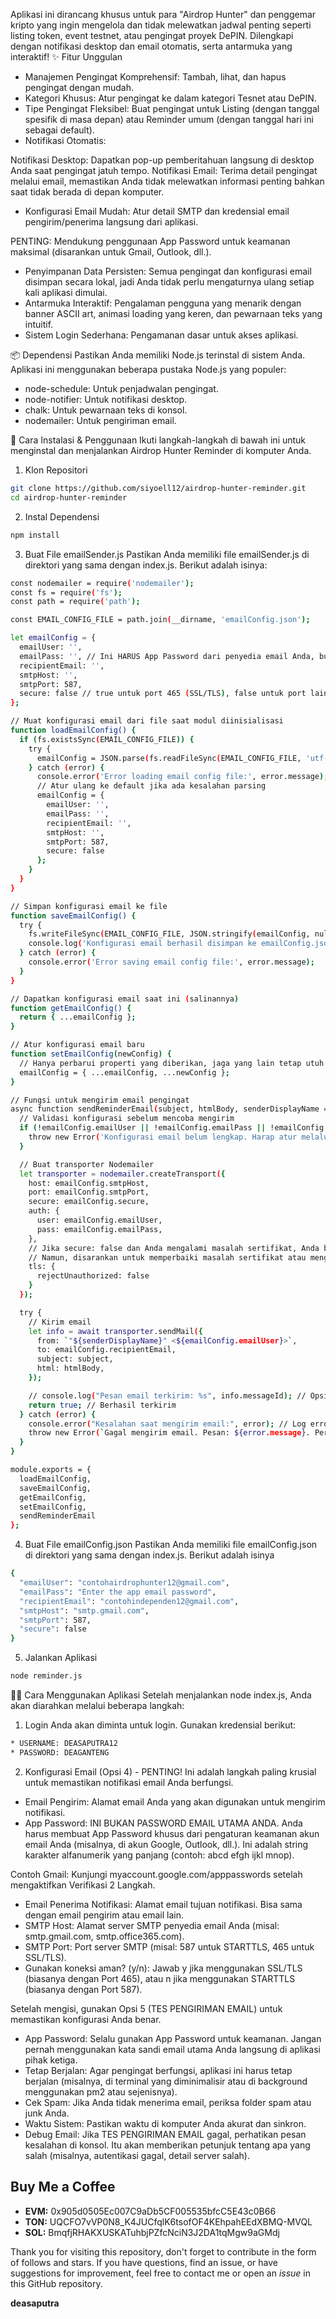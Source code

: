 Aplikasi ini dirancang khusus untuk para "Airdrop Hunter" dan penggemar kripto yang ingin mengelola dan tidak melewatkan jadwal penting seperti listing token, event testnet, atau pengingat proyek DePIN. Dilengkapi dengan notifikasi desktop dan email otomatis, serta antarmuka yang interaktif!
✨ Fitur Unggulan

* Manajemen Pengingat Komprehensif: Tambah, lihat, dan hapus pengingat dengan mudah.
* Kategori Khusus: Atur pengingat ke dalam kategori Tesnet atau DePIN.
* Tipe Pengingat Fleksibel: Buat pengingat untuk Listing (dengan tanggal spesifik di masa depan) atau Reminder umum (dengan tanggal hari ini sebagai default).
* Notifikasi Otomatis:

Notifikasi Desktop: Dapatkan pop-up pemberitahuan langsung di desktop Anda saat pengingat jatuh tempo.
Notifikasi Email: Terima detail pengingat melalui email, memastikan Anda tidak melewatkan informasi penting bahkan saat tidak berada di depan komputer.


* Konfigurasi Email Mudah: Atur detail SMTP dan kredensial email pengirim/penerima langsung dari aplikasi.

PENTING: Mendukung penggunaan App Password untuk keamanan maksimal (disarankan untuk Gmail, Outlook, dll.).


* Penyimpanan Data Persisten: Semua pengingat dan konfigurasi email disimpan secara lokal, jadi Anda tidak perlu mengaturnya ulang setiap kali aplikasi dimulai.
* Antarmuka Interaktif: Pengalaman pengguna yang menarik dengan banner ASCII art, animasi loading yang keren, dan pewarnaan teks yang intuitif.
* Sistem Login Sederhana: Pengamanan dasar untuk akses aplikasi.

📦 Dependensi
Pastikan Anda memiliki Node.js terinstal di sistem Anda.
Aplikasi ini menggunakan beberapa pustaka Node.js yang populer:

* node-schedule: Untuk penjadwalan pengingat.
* node-notifier: Untuk notifikasi desktop.
* chalk: Untuk pewarnaan teks di konsol.
* nodemailer: Untuk pengiriman email.

🚀 Cara Instalasi & Penggunaan
Ikuti langkah-langkah di bawah ini untuk menginstal dan menjalankan Airdrop Hunter Reminder di komputer Anda.
1. Klon Repositori
```bash
git clone https://github.com/siyoell12/airdrop-hunter-reminder.git
cd airdrop-hunter-reminder
```

2. Instal Dependensi
```bash
npm install
```
3. Buat File emailSender.js
Pastikan Anda memiliki file emailSender.js di direktori yang sama dengan index.js.
Berikut adalah isinya:
```bash
const nodemailer = require('nodemailer');
const fs = require('fs');
const path = require('path');

const EMAIL_CONFIG_FILE = path.join(__dirname, 'emailConfig.json'); 

let emailConfig = {
  emailUser: '',
  emailPass: '', // Ini HARUS App Password dari penyedia email Anda, bukan password email utama
  recipientEmail: '',
  smtpHost: '',
  smtpPort: 587,
  secure: false // true untuk port 465 (SSL/TLS), false untuk port lain seperti 587 (STARTTLS)
};

// Muat konfigurasi email dari file saat modul diinisialisasi
function loadEmailConfig() {
  if (fs.existsSync(EMAIL_CONFIG_FILE)) {
    try {
      emailConfig = JSON.parse(fs.readFileSync(EMAIL_CONFIG_FILE, 'utf-8'));
    } catch (error) {
      console.error('Error loading email config file:', error.message);
      // Atur ulang ke default jika ada kesalahan parsing
      emailConfig = {
        emailUser: '',
        emailPass: '',
        recipientEmail: '',
        smtpHost: '',
        smtpPort: 587,
        secure: false
      };
    }
  }
}

// Simpan konfigurasi email ke file
function saveEmailConfig() {
  try {
    fs.writeFileSync(EMAIL_CONFIG_FILE, JSON.stringify(emailConfig, null, 2));
    console.log('Konfigurasi email berhasil disimpan ke emailConfig.json');
  } catch (error) {
    console.error('Error saving email config file:', error.message);
  }
}

// Dapatkan konfigurasi email saat ini (salinannya)
function getEmailConfig() {
  return { ...emailConfig };
}

// Atur konfigurasi email baru
function setEmailConfig(newConfig) {
  // Hanya perbarui properti yang diberikan, jaga yang lain tetap utuh
  emailConfig = { ...emailConfig, ...newConfig };
}

// Fungsi untuk mengirim email pengingat
async function sendReminderEmail(subject, htmlBody, senderDisplayName = 'Airdrop Hunter Reminder') {
  // Validasi konfigurasi sebelum mencoba mengirim
  if (!emailConfig.emailUser || !emailConfig.emailPass || !emailConfig.smtpHost || !emailConfig.recipientEmail) {
    throw new Error('Konfigurasi email belum lengkap. Harap atur melalui menu "Pengaturan Akun Email" (Opsi 4).');
  }

  // Buat transporter Nodemailer
  let transporter = nodemailer.createTransport({
    host: emailConfig.smtpHost,
    port: emailConfig.smtpPort,
    secure: emailConfig.secure,
    auth: {
      user: emailConfig.emailUser,
      pass: emailConfig.emailPass,
    },
    // Jika secure: false dan Anda mengalami masalah sertifikat, Anda bisa menambahkan ini
    // Namun, disarankan untuk memperbaiki masalah sertifikat atau menggunakan secure: true
    tls: {
      rejectUnauthorized: false
    }
  });

  try {
    // Kirim email
    let info = await transporter.sendMail({
      from: `"${senderDisplayName}" <${emailConfig.emailUser}>`,
      to: emailConfig.recipientEmail,
      subject: subject,
      html: htmlBody,
    });

    // console.log("Pesan email terkirim: %s", info.messageId); // Opsional: untuk debug
    return true; // Berhasil terkirim
  } catch (error) {
    console.error("Kesalahan saat mengirim email:", error); // Log error secara detail
    throw new Error(`Gagal mengirim email. Pesan: ${error.message}. Periksa detail konfigurasi email.`);
  }
}

module.exports = {
  loadEmailConfig,
  saveEmailConfig,
  getEmailConfig,
  setEmailConfig,
  sendReminderEmail
};
```
4. Buat File emailConfig.json
Pastikan Anda memiliki file emailConfig.json di direktori yang sama dengan index.js.
Berikut adalah isinya
```bash
{
  "emailUser": "contohairdrophunter12@gmail.com",
  "emailPass": "Enter the app email password",
  "recipientEmail": "contohindependen12@gmail.com",
  "smtpHost": "smtp.gmail.com",
  "smtpPort": 587,
  "secure": false
}
```
5. Jalankan Aplikasi
```bash
node reminder.js
```
👨‍💻 Cara Menggunakan Aplikasi
Setelah menjalankan node index.js, Anda akan diarahkan melalui beberapa langkah:
1. Login
Anda akan diminta untuk login. Gunakan kredensial berikut:
```bash
* USERNAME: DEASAPUTRA12
* PASSWORD: DEAGANTENG
```
2. Konfigurasi Email (Opsi 4) - PENTING!
Ini adalah langkah paling krusial untuk memastikan notifikasi email Anda berfungsi.

* Email Pengirim: Alamat email Anda yang akan digunakan untuk mengirim notifikasi.
* App Password: INI BUKAN PASSWORD EMAIL UTAMA ANDA. Anda harus membuat App Password khusus dari pengaturan keamanan akun email Anda (misalnya, di akun Google, Outlook, dll.). Ini adalah string karakter alfanumerik yang panjang (contoh: abcd efgh ijkl mnop).

Contoh Gmail: Kunjungi myaccount.google.com/apppasswords setelah mengaktifkan Verifikasi 2 Langkah.


* Email Penerima Notifikasi: Alamat email tujuan notifikasi. Bisa sama dengan email pengirim atau email lain.
* SMTP Host: Alamat server SMTP penyedia email Anda (misal: smtp.gmail.com, smtp.office365.com).
* SMTP Port: Port server SMTP (misal: 587 untuk STARTTLS, 465 untuk SSL/TLS).
* Gunakan koneksi aman? (y/n): Jawab y jika menggunakan SSL/TLS (biasanya dengan Port 465), atau n jika menggunakan STARTTLS (biasanya dengan Port 587).

Setelah mengisi, gunakan Opsi 5 (TES PENGIRIMAN EMAIL) untuk memastikan konfigurasi Anda benar.

* App Password: Selalu gunakan App Password untuk keamanan. Jangan pernah menggunakan kata sandi email utama Anda langsung di aplikasi pihak ketiga.
* Tetap Berjalan: Agar pengingat berfungsi, aplikasi ini harus tetap berjalan (misalnya, di terminal yang diminimalisir atau di background menggunakan pm2 atau sejenisnya).
* Cek Spam: Jika Anda tidak menerima email, periksa folder spam atau junk Anda.
* Waktu Sistem: Pastikan waktu di komputer Anda akurat dan sinkron.
* Debug Email: Jika TES PENGIRIMAN EMAIL gagal, perhatikan pesan kesalahan di konsol. Itu akan memberikan petunjuk tentang apa yang salah (misalnya, autentikasi gagal, detail server salah).

## Buy Me a Coffee

- **EVM:** 0x905d0505Ec007C9aDb5CF005535bfcC5E43c0B66
- **TON:** UQCFO7vVP0N8_K4JUCfqlK6tsofOF4KEhpahEEdXBMQ-MVQL
- **SOL:** BmqfjRHAKXUSKATuhbjPZfcNciN3J2DA1tqMgw9aGMdj

Thank you for visiting this repository, don't forget to contribute in the form of follows and stars.
If you have questions, find an issue, or have suggestions for improvement, feel free to contact me or open an *issue* in this GitHub repository.

**deasaputra**
